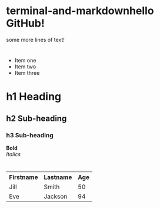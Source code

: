 # terminal-and-markdownhello GitHub!
some more lines of text!
#

* Item one
* Item two
* Item three
#
<h1> h1 Heading </h1>
<h2> h2 Sub-heading </h2>
<h3> h3 Sub-heading </h3>

<b> Bold </b><br>
<i> Italics</i><br>

#
<table style="width:100%">
  <tr>
    <th>Firstname</th>
    <th>Lastname</th>
    <th>Age</th>
  </tr>
  <tr>
    <td>Jill</td>
    <td>Smith</td>
    <td>50</td>
  </tr>
  <tr>
    <td>Eve</td>
    <td>Jackson</td>
    <td>94</td>
  </tr>
</table>




